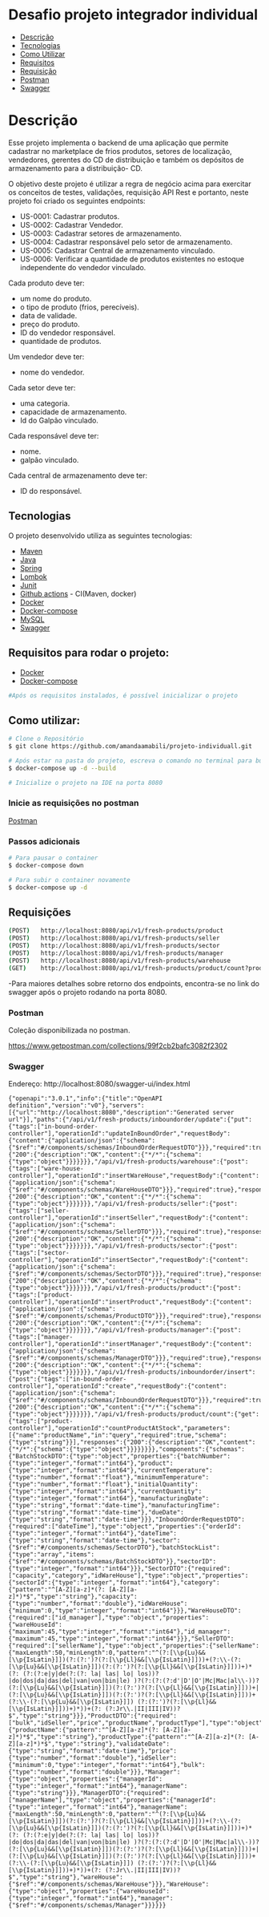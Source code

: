 # Desafio projeto integrador individual

- [Descrição](#descrico)
- [Tecnologias](#tech)
- [Como Utilizar](#setting)
- [Requisitos](#requisito)
- [Requisição](#requisicao)
- [Postman](#postman)
- [Swagger](#swagger)


<a id="descrico"></a>
# Descrição

Esse projeto implementa o backend de uma aplicação que permite cadastrar no marketplace de frios produtos, setores de localização, vendedores, 
gerentes do CD de distribuição e também os depósitos de armazenamento para a distribuição- CD.

O objetivo deste projeto é utilizar a regra de negócio acima para exercitar os conceitos de testes, validações, requisição API Rest e portanto,
neste projeto foi criado os seguintes endpoints:

* US-0001: Cadastrar produtos.
* US-0002: Cadastrar Vendedor.
* US-0003: Cadastrar setores de armazenamento.
* US-0004: Cadastrar responsável pelo setor de armazenamento.
* US-0005: Cadastrar Central de armazenamento vinculado.
* US-0006: Verificar a quantidade de produtos existentes no estoque independente do vendedor vinculado.


Cada produto deve ter:
- um nome do produto.
- o tipo de produto (frios, perecíveis).
- data de validade.
- preço do produto.
- ID do vendedor responsável.
- quantidade de produtos.

Um vendedor deve ter:
- nome do vendedor.

Cada setor deve ter:
- uma categoria.
- capacidade de armazenamento.
- Id do Galpão vinculado.

Cada responsável deve ter: 
- nome.
- galpão vinculado.

Cada central de armazenamento deve ter:
- ID do responsável.



<a id="tech"></a>
## Tecnologias 
O projeto desenvolvido utiliza as seguintes tecnologias:

- [Maven](https://maven.apache.org/)
- [Java](https://www.oracle.com/br/java/technologies/javase/jdk11-archive-downloads.html)
- [Spring](https://spring.io/)
- [Lombok](https://projectlombok.org/)
- [Junit](https://junit.org/junit5/docs/current/user-guide/)
- [Github actions](https://github.com/features/actions) - CI(Maven, docker)
- [Docker](https://www.docker.com/)
- [Docker-compose](https://docs.docker.com/compose/compose-file/compose-file-v3/)
- [MySQL](https://www.mysql.com/)
- [Swagger](https://swagger.io/)

<a id="requisito"></a>
## Requisitos para rodar o projeto:

- [Docker](https://docker-docs.netlify.app/docker-for-mac/install/#where-to-go-next)
- [Docker-compose](https://docker-docs.netlify.app/compose/install/)

```bash
#Após os requisitos instalados, é possível inicializar o projeto
```
<a id="setting"></a>
## Como utilizar:

```bash
# Clone o Repositório
$ git clone https://github.com/amandaamabili/projeto-individuall.git
```
```bash
# Após estar na pasta do projeto, escreva o comando no terminal para buildar o container
$ docker-compose up -d --build
```
```bash
# Inicialize o projeto na IDE na porta 8080
```

### Inicie as requisições no postman
[Postman](#postman)

### Passos adicionais
```bash
# Para pausar o container
$ docker-compose down
```
```bash
# Para subir o container novamente
$ docker-compose up -d
```
<a id="requisicao"></a>
## Requisições

```sh
(POST)   http://localhost:8080/api/v1/fresh-products/product
(POST)   http://localhost:8080/api/v1/fresh-products/seller
(POST)   http://localhost:8080/api/v1/fresh-products/sector
(POST)   http://localhost:8080/api/v1/fresh-products/manager
(POST)   http://localhost:8080/api/v1/fresh-products/warehouse
(GET)    http://localhost:8080/api/v1/fresh-products/product/count?productName=Banana
   ```
 -Para maiores detalhes sobre retorno dos endpoints, encontra-se no link do swagger após o projeto rodando na porta 8080.
 
<a id="postman"></a>
### Postman
Coleção disponibilizada no postman.

https://www.getpostman.com/collections/99f2cb2bafc3082f2302

<a id="swagger"></a>
### Swagger

Endereço: http://localhost:8080/swagger-ui/index.html

```
{"openapi":"3.0.1","info":{"title":"OpenAPI definition","version":"v0"},"servers":[{"url":"http://localhost:8080","description":"Generated server url"}],"paths":{"/api/v1/fresh-products/inboundorder/update":{"put":{"tags":["in-bound-order-controller"],"operationId":"updateInBoundOrder","requestBody":{"content":{"application/json":{"schema":{"$ref":"#/components/schemas/InboundOrderRequestDTO"}}},"required":true},"responses":{"200":{"description":"OK","content":{"*/*":{"schema":{"type":"object"}}}}}}},"/api/v1/fresh-products/warehouse":{"post":{"tags":["ware-house-controller"],"operationId":"insertWareHouse","requestBody":{"content":{"application/json":{"schema":{"$ref":"#/components/schemas/WareHouseDTO"}}},"required":true},"responses":{"200":{"description":"OK","content":{"*/*":{"schema":{"type":"object"}}}}}}},"/api/v1/fresh-products/seller":{"post":{"tags":["seller-controller"],"operationId":"insertSeller","requestBody":{"content":{"application/json":{"schema":{"$ref":"#/components/schemas/SellerDTO"}}},"required":true},"responses":{"200":{"description":"OK","content":{"*/*":{"schema":{"type":"object"}}}}}}},"/api/v1/fresh-products/sector":{"post":{"tags":["sector-controller"],"operationId":"insertSector","requestBody":{"content":{"application/json":{"schema":{"$ref":"#/components/schemas/SectorDTO"}}},"required":true},"responses":{"200":{"description":"OK","content":{"*/*":{"schema":{"type":"object"}}}}}}},"/api/v1/fresh-products/product":{"post":{"tags":["product-controller"],"operationId":"insertProduct","requestBody":{"content":{"application/json":{"schema":{"$ref":"#/components/schemas/ProductDTO"}}},"required":true},"responses":{"200":{"description":"OK","content":{"*/*":{"schema":{"type":"object"}}}}}}},"/api/v1/fresh-products/manager":{"post":{"tags":["manager-controller"],"operationId":"insertManager","requestBody":{"content":{"application/json":{"schema":{"$ref":"#/components/schemas/ManagerDTO"}}},"required":true},"responses":{"200":{"description":"OK","content":{"*/*":{"schema":{"type":"object"}}}}}}},"/api/v1/fresh-products/inboundorder/insert":{"post":{"tags":["in-bound-order-controller"],"operationId":"create","requestBody":{"content":{"application/json":{"schema":{"$ref":"#/components/schemas/InboundOrderRequestDTO"}}},"required":true},"responses":{"200":{"description":"OK","content":{"*/*":{"schema":{"type":"object"}}}}}}},"/api/v1/fresh-products/product/count":{"get":{"tags":["product-controller"],"operationId":"countProductAtStock","parameters":[{"name":"productName","in":"query","required":true,"schema":{"type":"string"}}],"responses":{"200":{"description":"OK","content":{"*/*":{"schema":{"type":"object"}}}}}}}},"components":{"schemas":{"BatchStockDTO":{"type":"object","properties":{"batchNumber":{"type":"integer","format":"int64"},"product":{"type":"integer","format":"int64"},"currentTemperature":{"type":"number","format":"float"},"minimumTemperature":{"type":"number","format":"float"},"initialQuantity":{"type":"integer","format":"int64"},"currentQuantity":{"type":"integer","format":"int64"},"manufacturingDate":{"type":"string","format":"date-time"},"manufacturingTime":{"type":"string","format":"date-time"},"dueDate":{"type":"string","format":"date-time"}}},"InboundOrderRequestDTO":{"required":["dateTime"],"type":"object","properties":{"orderId":{"type":"integer","format":"int64"},"dateTime":{"type":"string","format":"date-time"},"sector":{"$ref":"#/components/schemas/SectorDTO"},"batchStockList":{"type":"array","items":{"$ref":"#/components/schemas/BatchStockDTO"}},"sectorID":{"type":"integer","format":"int64"}}},"SectorDTO":{"required":["capacity","category","idWareHouse"],"type":"object","properties":{"sectorId":{"type":"integer","format":"int64"},"category":{"pattern":"^[A-Z][a-z]*(?: [A-Z][a-z]*)*$","type":"string"},"capacity":{"type":"number","format":"double"},"idWareHouse":{"minimum":0,"type":"integer","format":"int64"}}},"WareHouseDTO":{"required":["id_manager"],"type":"object","properties":{"wareHouseId":{"maximum":45,"type":"integer","format":"int64"},"id_manager":{"maximum":45,"type":"integer","format":"int64"}}},"SellerDTO":{"required":["sellerName"],"type":"object","properties":{"sellerName":{"maxLength":50,"minLength":0,"pattern":"^(?:[\\p{Lu}&&[\\p{IsLatin}]])(?:(?:')?(?:[\\p{Ll}&&[\\p{IsLatin}]]))+(?:\\-(?:[\\p{Lu}&&[\\p{IsLatin}]])(?:(?:')?(?:[\\p{Ll}&&[\\p{IsLatin}]]))+)*(?: (?:(?:e|y|de(?:(?: la| las| lo| los))?|do|dos|da|das|del|van|von|bin|le) )?(?:(?:(?:d'|D'|O'|Mc|Mac|al\\-))?(?:[\\p{Lu}&&[\\p{IsLatin}]])(?:(?:')?(?:[\\p{Ll}&&[\\p{IsLatin}]]))+|(?:[\\p{Lu}&&[\\p{IsLatin}]])(?:(?:')?(?:[\\p{Ll}&&[\\p{IsLatin}]]))+(?:\\-(?:[\\p{Lu}&&[\\p{IsLatin}]]) (?:(?:')?(?:[\\p{Ll}&&[\\p{IsLatin}]]))+)*))+(?: (?:Jr\\.|II|III|IV))?$","type":"string"}}},"ProductDTO":{"required":["bulk","idSeller","price","productName","productType"],"type":"object","properties":{"productName":{"pattern":"^[A-Z][a-z]*(?: [A-Z][a-z]*)*$","type":"string"},"productType":{"pattern":"^[A-Z][a-z]*(?: [A-Z][a-z]*)*$","type":"string"},"validateDate":{"type":"string","format":"date-time"},"price":{"type":"number","format":"double"},"idSeller":{"minimum":0,"type":"integer","format":"int64"},"bulk":{"type":"number","format":"double"}}},"Manager":{"type":"object","properties":{"managerId":{"type":"integer","format":"int64"},"managerName":{"type":"string"}}},"ManagerDTO":{"required":["managerName"],"type":"object","properties":{"managerId":{"type":"integer","format":"int64"},"managerName":{"maxLength":50,"minLength":0,"pattern":"^(?:[\\p{Lu}&&[\\p{IsLatin}]])(?:(?:')?(?:[\\p{Ll}&&[\\p{IsLatin}]]))+(?:\\-(?:[\\p{Lu}&&[\\p{IsLatin}]])(?:(?:')?(?:[\\p{Ll}&&[\\p{IsLatin}]]))+)*(?: (?:(?:e|y|de(?:(?: la| las| lo| los))?|do|dos|da|das|del|van|von|bin|le) )?(?:(?:(?:d'|D'|O'|Mc|Mac|al\\-))?(?:[\\p{Lu}&&[\\p{IsLatin}]])(?:(?:')?(?:[\\p{Ll}&&[\\p{IsLatin}]]))+|(?:[\\p{Lu}&&[\\p{IsLatin}]])(?:(?:')?(?:[\\p{Ll}&&[\\p{IsLatin}]]))+(?:\\-(?:[\\p{Lu}&&[\\p{IsLatin}]]) (?:(?:')?(?:[\\p{Ll}&&[\\p{IsLatin}]]))+)*))+(?: (?:Jr\\.|II|III|IV))?$","type":"string"},"wareHouse":{"$ref":"#/components/schemas/WareHouse"}}},"WareHouse":{"type":"object","properties":{"wareHouseId":{"type":"integer","format":"int64"},"manager":{"$ref":"#/components/schemas/Manager"}}}}}}
```
